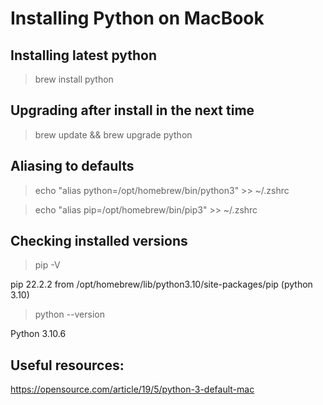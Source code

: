 # Installing Python on MacBook
## Installing latest python 
>brew install python

## Upgrading after install in the next time 
>brew update && brew upgrade python 

## Aliasing to defaults 
>echo "alias python=/opt/homebrew/bin/python3" >> ~/.zshrc

>echo "alias pip=/opt/homebrew/bin/pip3" >> ~/.zshrc

## Checking installed versions 
>pip -V

pip 22.2.2 from /opt/homebrew/lib/python3.10/site-packages/pip (python 3.10)

>python --version

Python 3.10.6

## Useful resources: 
https://opensource.com/article/19/5/python-3-default-mac
